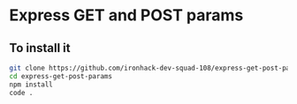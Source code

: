 # Express GET and POST params

## To install it

```sh
git clone https://github.com/ironhack-dev-squad-108/express-get-post-params.git
cd express-get-post-params
npm install
code .
```